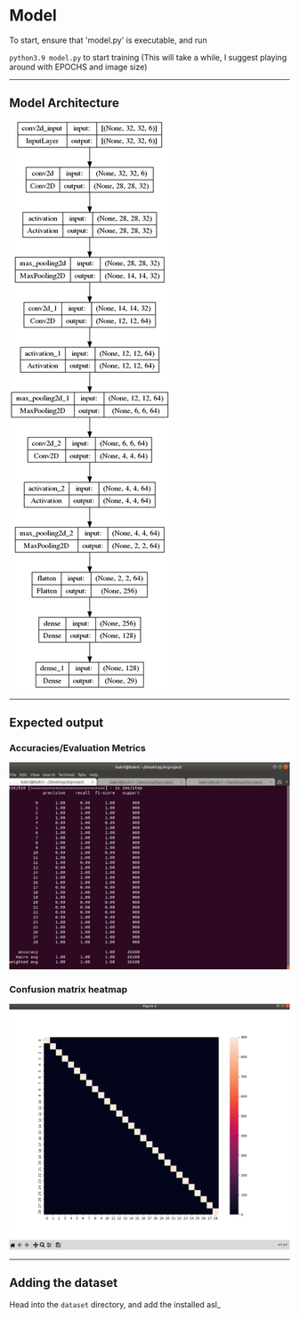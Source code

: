 # Model
To start, ensure that 'model.py' is executable, and run

`python3.9 model.py` to start training (This will take a while, I suggest playing around with EPOCHS and image size)

---
## Model Architecture

![Model Architecture](model_plot.png)

---
## Expected output

### Accuracies/Evaluation Metrics
![Accuracies/Evaluation Metrics](acc.png)

### Confusion matrix heatmap
![Confusion matrix heatmap](confmatrix.png)

---
## Adding the dataset

Head into the `dataset` directory, and add the installed asl_

